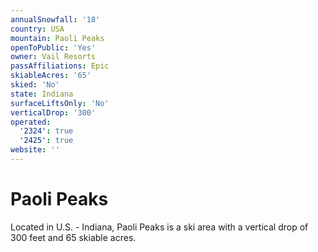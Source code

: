 ```yaml
---
annualSnowfall: '18'
country: USA
mountain: Paoli Peaks
openToPublic: 'Yes'
owner: Vail Resorts
passAffiliations: Epic
skiableAcres: '65'
skied: 'No'
state: Indiana
surfaceLiftsOnly: 'No'
verticalDrop: '300'
operated:
  '2324': true
  '2425': true
website: ''
---
```



# Paoli Peaks

Located in U.S. - Indiana, Paoli Peaks is a ski area with a vertical drop of 300 feet and 65 skiable acres.

